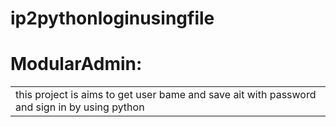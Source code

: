 # ip2pythonloginusingfile

# ModularAdmin: 


<table>
	<tr>
		<td> this project is aims to get user bame and save ait with password  and sign in by using python </td>
	</tr>
</table>